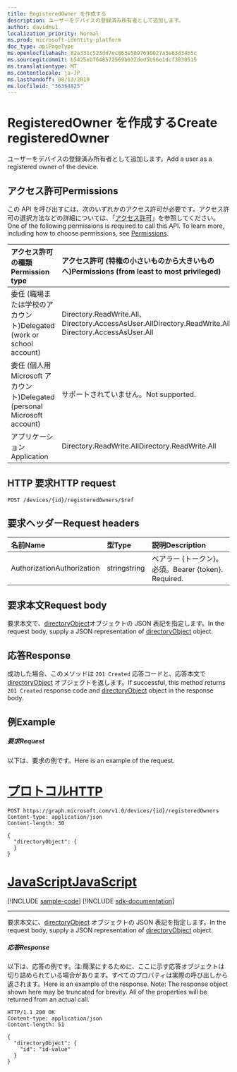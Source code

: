 ```yaml
---
title: RegisteredOwner を作成する
description: ユーザーをデバイスの登録済み所有者として追加します。
author: davidmu1
localization_priority: Normal
ms.prod: microsoft-identity-platform
doc_type: apiPageType
ms.openlocfilehash: 82a331c523dd7ec863e5897690027a3e63d34b5c
ms.sourcegitcommit: b5425ebf648572569b032ded5b56e1dcf3830515
ms.translationtype: MT
ms.contentlocale: ja-JP
ms.lasthandoff: 08/13/2019
ms.locfileid: "36364825"
---
```

# <a name="create-registeredowner"></a><span data-ttu-id="5fb87-103">RegisteredOwner を作成する</span><span class="sxs-lookup"><span data-stu-id="5fb87-103">Create registeredOwner</span></span>

<span data-ttu-id="5fb87-104">ユーザーをデバイスの登録済み所有者として追加します。</span><span class="sxs-lookup"><span data-stu-id="5fb87-104">Add a user as a registered owner of the device.</span></span>
## <a name="permissions"></a><span data-ttu-id="5fb87-105">アクセス許可</span><span class="sxs-lookup"><span data-stu-id="5fb87-105">Permissions</span></span>
<span data-ttu-id="5fb87-p101">この API を呼び出すには、次のいずれかのアクセス許可が必要です。アクセス許可の選択方法などの詳細については、「[アクセス許可](/graph/permissions-reference)」を参照してください。</span><span class="sxs-lookup"><span data-stu-id="5fb87-p101">One of the following permissions is required to call this API. To learn more, including how to choose permissions, see [Permissions](/graph/permissions-reference).</span></span>


|<span data-ttu-id="5fb87-108">アクセス許可の種類</span><span class="sxs-lookup"><span data-stu-id="5fb87-108">Permission type</span></span>      | <span data-ttu-id="5fb87-109">アクセス許可 (特権の小さいものから大きいものへ)</span><span class="sxs-lookup"><span data-stu-id="5fb87-109">Permissions (from least to most privileged)</span></span>              |
|:--------------------|:---------------------------------------------------------|
|<span data-ttu-id="5fb87-110">委任 (職場または学校のアカウント)</span><span class="sxs-lookup"><span data-stu-id="5fb87-110">Delegated (work or school account)</span></span> | <span data-ttu-id="5fb87-111">Directory.ReadWrite.All、Directory.AccessAsUser.All</span><span class="sxs-lookup"><span data-stu-id="5fb87-111">Directory.ReadWrite.All, Directory.AccessAsUser.All</span></span>    |
|<span data-ttu-id="5fb87-112">委任 (個人用 Microsoft アカウント)</span><span class="sxs-lookup"><span data-stu-id="5fb87-112">Delegated (personal Microsoft account)</span></span> | <span data-ttu-id="5fb87-113">サポートされていません。</span><span class="sxs-lookup"><span data-stu-id="5fb87-113">Not supported.</span></span>    |
|<span data-ttu-id="5fb87-114">アプリケーション</span><span class="sxs-lookup"><span data-stu-id="5fb87-114">Application</span></span> | <span data-ttu-id="5fb87-115">Directory.ReadWrite.All</span><span class="sxs-lookup"><span data-stu-id="5fb87-115">Directory.ReadWrite.All</span></span> |

## <a name="http-request"></a><span data-ttu-id="5fb87-116">HTTP 要求</span><span class="sxs-lookup"><span data-stu-id="5fb87-116">HTTP request</span></span>
<!-- { "blockType": "ignored" } -->
```http
POST /devices/{id}/registeredOwners/$ref

```
## <a name="request-headers"></a><span data-ttu-id="5fb87-117">要求ヘッダー</span><span class="sxs-lookup"><span data-stu-id="5fb87-117">Request headers</span></span>
| <span data-ttu-id="5fb87-118">名前</span><span class="sxs-lookup"><span data-stu-id="5fb87-118">Name</span></span>       | <span data-ttu-id="5fb87-119">型</span><span class="sxs-lookup"><span data-stu-id="5fb87-119">Type</span></span> | <span data-ttu-id="5fb87-120">説明</span><span class="sxs-lookup"><span data-stu-id="5fb87-120">Description</span></span>|
|:---------------|:--------|:----------|
| <span data-ttu-id="5fb87-121">Authorization</span><span class="sxs-lookup"><span data-stu-id="5fb87-121">Authorization</span></span>  | <span data-ttu-id="5fb87-122">string</span><span class="sxs-lookup"><span data-stu-id="5fb87-122">string</span></span>  | <span data-ttu-id="5fb87-p102">ベアラー {トークン}。必須。</span><span class="sxs-lookup"><span data-stu-id="5fb87-p102">Bearer {token}. Required.</span></span> |

## <a name="request-body"></a><span data-ttu-id="5fb87-125">要求本文</span><span class="sxs-lookup"><span data-stu-id="5fb87-125">Request body</span></span>
<span data-ttu-id="5fb87-126">要求本文で、[directoryObject](../resources/directoryobject.md)オブジェクトの JSON 表記を指定します。</span><span class="sxs-lookup"><span data-stu-id="5fb87-126">In the request body, supply a JSON representation of [directoryObject](../resources/directoryobject.md) object.</span></span>

## <a name="response"></a><span data-ttu-id="5fb87-127">応答</span><span class="sxs-lookup"><span data-stu-id="5fb87-127">Response</span></span>

<span data-ttu-id="5fb87-128">成功した場合、このメソッドは `201 Created` 応答コードと、応答本文で [directoryObject](../resources/directoryobject.md) オブジェクトを返します。</span><span class="sxs-lookup"><span data-stu-id="5fb87-128">If successful, this method returns `201 Created` response code and [directoryObject](../resources/directoryobject.md) object in the response body.</span></span>

## <a name="example"></a><span data-ttu-id="5fb87-129">例</span><span class="sxs-lookup"><span data-stu-id="5fb87-129">Example</span></span>
##### <a name="request"></a><span data-ttu-id="5fb87-130">要求</span><span class="sxs-lookup"><span data-stu-id="5fb87-130">Request</span></span>
<span data-ttu-id="5fb87-131">以下は、要求の例です。</span><span class="sxs-lookup"><span data-stu-id="5fb87-131">Here is an example of the request.</span></span>

# <a name="httptabhttp"></a>[<span data-ttu-id="5fb87-132">プロトコル</span><span class="sxs-lookup"><span data-stu-id="5fb87-132">HTTP</span></span>](#tab/http)
<!-- {
  "blockType": "request",
  "name": "create_directoryobject_from_device"
}-->
```http
POST https://graph.microsoft.com/v1.0/devices/{id}/registeredOwners
Content-type: application/json
Content-length: 30

{
  "directoryObject": {
  }
}
```
# <a name="javascripttabjavascript"></a>[<span data-ttu-id="5fb87-133">JavaScript</span><span class="sxs-lookup"><span data-stu-id="5fb87-133">JavaScript</span></span>](#tab/javascript)
[!INCLUDE [sample-code](../includes/snippets/javascript/create-directoryobject-from-device-javascript-snippets.md)]
[!INCLUDE [sdk-documentation](../includes/snippets/snippets-sdk-documentation-link.md)]

---

<span data-ttu-id="5fb87-134">要求本文に、[directoryObject](../resources/directoryobject.md) オブジェクトの JSON 表記を指定します。</span><span class="sxs-lookup"><span data-stu-id="5fb87-134">In the request body, supply a JSON representation of [directoryObject](../resources/directoryobject.md) object.</span></span>
##### <a name="response"></a><span data-ttu-id="5fb87-135">応答</span><span class="sxs-lookup"><span data-stu-id="5fb87-135">Response</span></span>
<span data-ttu-id="5fb87-p103">以下は、応答の例です。注:簡潔にするために、ここに示す応答オブジェクトは切り詰められている場合があります。すべてのプロパティは実際の呼び出しから返されます。</span><span class="sxs-lookup"><span data-stu-id="5fb87-p103">Here is an example of the response. Note: The response object shown here may be truncated for brevity. All of the properties will be returned from an actual call.</span></span>
<!-- {
  "blockType": "response",
  "truncated": true,
  "@odata.type": "microsoft.graph.directoryObject"
} -->
```http
HTTP/1.1 200 OK
Content-type: application/json
Content-length: 51

{
  "directoryObject": {
    "id": "id-value"
  }
}
```

<!-- uuid: 8fcb5dbc-d5aa-4681-8e31-b001d5168d79
2015-10-25 14:57:30 UTC -->
<!-- {
  "type": "#page.annotation",
  "description": "Create registeredOwner",
  "keywords": "",
  "section": "documentation",
  "tocPath": "",
  "suppressions": [
  ]
}-->
